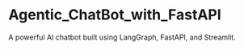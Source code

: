 # Agentic_ChatBot_with_FastAPI
A powerful AI chatbot built using LangGraph, FastAPI, and Streamlit.
